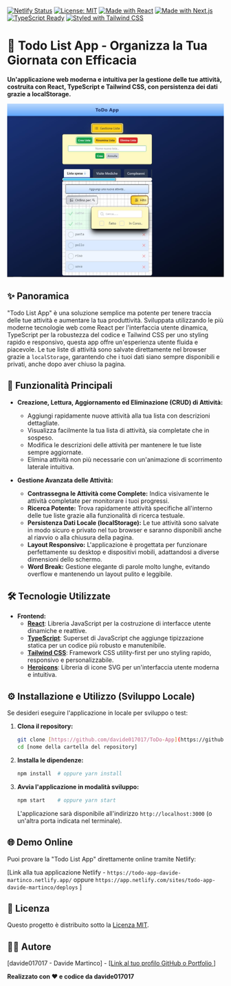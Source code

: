 [![Netlify Status](https://api.netlify.com/api/v1/badges/dcc7220a-821d-4eea-8aee-a56236301d08/deploy-status)](https://app.netlify.com/sites/todo-app-davide-martinco/deploys)
[![License: MIT](https://img.shields.io/badge/License-MIT-yellow.svg)](https://opensource.org/licenses/MIT)
[![Made with React](https://img.shields.io/badge/Made%20with-React-blue.svg)](https://reactjs.org/)
[![Made with Next.js](https://img.shields.io/badge/Made%20with-Next.js-blue.svg)](https://nextjs.org/)
[![TypeScript Ready](https://img.shields.io/badge/TypeScript-Ready-blueviolet)](https://www.typescriptlang.org/)
[![Styled with Tailwind CSS](https://img.shields.io/badge/Styled%20with-Tailwind_CSS-teal.svg)](https://tailwindcss.com/)


# 📝 Todo List App - Organizza la Tua Giornata con Efficacia

**Un'applicazione web moderna e intuitiva per la gestione delle tue attività, costruita con React, TypeScript e Tailwind CSS, con persistenza dei dati grazie a localStorage.**

![Screenshot della Todo List App](app/assets/todo-app-screenshot.JPG)

## ✨ Panoramica

"Todo List App" è una soluzione semplice ma potente per tenere traccia delle tue attività e aumentare la tua produttività.  Sviluppata utilizzando le più moderne tecnologie web come React per l'interfaccia utente dinamica, TypeScript per la robustezza del codice e Tailwind CSS per uno styling rapido e responsivo, questa app offre un'esperienza utente fluida e piacevole.  Le tue liste di attività sono salvate direttamente nel browser grazie a `localStorage`, garantendo che i tuoi dati siano sempre disponibili e privati, anche dopo aver chiuso la pagina.

## 🚀 Funzionalità Principali

*   **Creazione, Lettura, Aggiornamento ed Eliminazione (CRUD) di Attività:**
    *   Aggiungi rapidamente nuove attività alla tua lista con descrizioni dettagliate.
    *   Visualizza facilmente la tua lista di attività, sia completate che in sospeso.
    *   Modifica le descrizioni delle attività per mantenere le tue liste sempre aggiornate.
    *   Elimina attività non più necessarie con un'animazione di scorrimento laterale intuitiva.

*   **Gestione Avanzata delle Attività:**
    *   **Contrassegna le Attività come Complete:**  Indica visivamente le attività completate per monitorare i tuoi progressi.
    *   **Ricerca Potente:**  Trova rapidamente attività specifiche all'interno delle tue liste grazie alla funzionalità di ricerca testuale.
    *   **Persistenza Dati Locale (localStorage):**  Le tue attività sono salvate in modo sicuro e privato nel tuo browser e saranno disponibili anche al riavvio o alla chiusura della pagina.
    *   **Layout Responsivo:**  L'applicazione è progettata per funzionare perfettamente su desktop e dispositivi mobili, adattandosi a diverse dimensioni dello schermo.
    *   **Word Break:** Gestione elegante di parole molto lunghe, evitando overflow e mantenendo un layout pulito e leggibile.

## 🛠️ Tecnologie Utilizzate

*   **Frontend:**
    *   **[React](https://reactjs.org/)**:  Libreria JavaScript per la costruzione di interfacce utente dinamiche e reattive.
    *   **[TypeScript](https://www.typescriptlang.org/)**:  Superset di JavaScript che aggiunge tipizzazione statica per un codice più robusto e manutenibile.
    *   **[Tailwind CSS](https://tailwindcss.com/)**:  Framework CSS utility-first per uno styling rapido, responsivo e personalizzabile.
    *   **[Heroicons](https://heroicons.com/)**:  Libreria di icone SVG per un'interfaccia utente moderna e intuitiva.

## ⚙️ Installazione e Utilizzo (Sviluppo Locale)

Se desideri eseguire l'applicazione in locale per sviluppo o test:

1.  **Clona il repository:**
    ```bash
    git clone [https://github.com/davide017017/ToDo-App](https://github.com/davide017017/ToDo-App)
    cd [nome della cartella del repository]
    ```

2.  **Installa le dipendenze:**
    ```bash
    npm install  # oppure yarn install
    ```

3.  **Avvia l'applicazione in modalità sviluppo:**
    ```bash
    npm start    # oppure yarn start
    ```

    L'applicazione sarà disponibile all'indirizzo `http://localhost:3000` (o un'altra porta indicata nel terminale).

## 🌐 Demo Online

Puoi provare la "Todo List App" direttamente online tramite Netlify:

[Link alla tua applicazione Netlify -  `https://todo-app-davide-martinco.netlify.app/` oppure `https://app.netlify.com/sites/todo-app-davide-martinco/deploys` ]

## 📜 Licenza

Questo progetto è distribuito sotto la [Licenza MIT](LICENSE).

## 🧑‍💻 Autore

[davide017017 - Davide Martinco] - [[Link al tuo profilo GitHub o Portfolio ](https://github.com/davide017017)]

**Realizzato con ❤️ e codice da davide017017**
